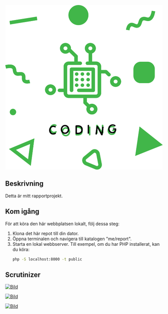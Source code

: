 ![Bild](public/img/coding.png)

## Beskrivning
Detta är mitt rapportprojekt.

## Kom igång
För att köra den här webbplatsen lokalt, följ dessa steg:

1. Klona det här repot till din dator.
2. Öppna terminalen och navigera till katalogen "me/report".
3. Starta en lokal webbserver. Till exempel, om du har PHP installerat, kan du köra:
   ```bash
   php -S localhost:8000 -t public


## Scrutinizer
[![Bild](public/img/quality3.png)](https://scrutinizer-ci.com/g/SaraHabanakeh/mvc2/)

[![Bild](public/img/coverage4.png)](https://scrutinizer-ci.com/g/SaraHabanakeh/mvc2/)

[![Bild](public/img/build2.png)](https://scrutinizer-ci.com/g/SaraHabanakeh/mvc2/)
